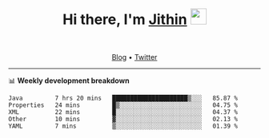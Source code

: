 <h1 align="center">Hi there, I'm <a href="https://jithset.github.io/" target="_blank">Jithin</a> <img
src="https://github.com/blackcater/blackcater/raw/main/images/Hi.gif" height="32" /></h1>

<br />

<p align="center">
  <a href="https://jithset.github.io">Blog</a> •
  <a href="https://twitter.com/jithset">Twitter</a>
</p>

---

📊 **Weekly development breakdown**

<!--START_SECTION:waka-->
```text
Java         7 hrs 20 mins   █████████████████████▒░░░   85.87 % 
Properties   24 mins         █▒░░░░░░░░░░░░░░░░░░░░░░░   04.75 % 
XML          22 mins         █░░░░░░░░░░░░░░░░░░░░░░░░   04.37 % 
Other        10 mins         ▓░░░░░░░░░░░░░░░░░░░░░░░░   02.13 % 
YAML         7 mins          ▒░░░░░░░░░░░░░░░░░░░░░░░░   01.39 % 
```
<!--END_SECTION:waka-->

